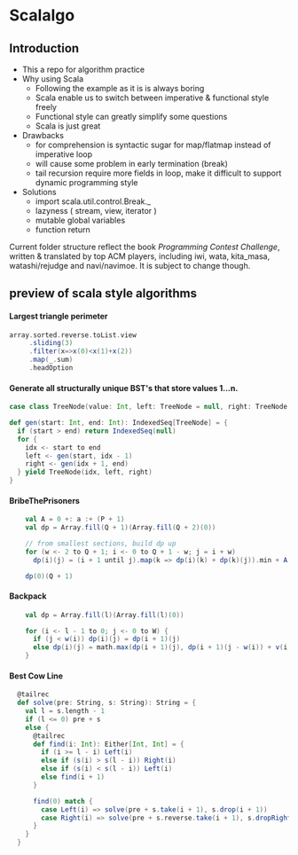 # Scalalgo

## Introduction

- This a repo for algorithm practice 
- Why using Scala
    + Following the example as it is is always boring
    + Scala enable us to switch between imperative & functional style freely
    + Functional style can greatly simplify some questions
    + Scala is just great
- Drawbacks
    + for comprehension is syntactic sugar for map/flatmap instead of imperative loop
    + will cause some problem in early termination (break)
    + tail recursion require more fields in loop, make it difficult to support dynamic programming style
- Solutions
    + import scala.util.control.Break._
    + lazyness ( stream, view, iterator )
    + mutable global variables
    + function return 

Current folder structure reflect the book _Programming Contest Challenge_, written & translated by top ACM players, including iwi, wata, kita_masa, watashi/rejudge and navi/navimoe. It is subject to change though.

## preview of scala style algorithms

#### Largest triangle perimeter
```scala
array.sorted.reverse.toList.view
     .sliding(3)
     .filter(x=>x(0)<x(1)+x(2))
     .map(_.sum)
     .headOption
```

#### Generate all structurally unique BST's that store values 1...n.
```scala
case class TreeNode(value: Int, left: TreeNode = null, right: TreeNode = null)

def gen(start: Int, end: Int): IndexedSeq[TreeNode] = {
  if (start > end) return IndexedSeq(null)
  for {
    idx <- start to end
    left <- gen(start, idx - 1)
    right <- gen(idx + 1, end)
  } yield TreeNode(idx, left, right)
}
```


#### BribeThePrisoners
```scala
    val A = 0 +: a :+ (P + 1)
    val dp = Array.fill(Q + 1)(Array.fill(Q + 2)(0))

    // from smallest sections, build dp up
    for (w <- 2 to Q + 1; i <- 0 to Q + 1 - w; j = i + w)
      dp(i)(j) = (i + 1 until j).map(k => dp(i)(k) + dp(k)(j)).min + A(j) + 2 - A(i)

    dp(0)(Q + 1)
```

#### Backpack
```scala
    val dp = Array.fill(l)(Array.fill(l)(0))

    for (i <- l - 1 to 0; j <- 0 to W) {
      if (j < w(i)) dp(i)(j) = dp(i + 1)(j)
      else dp(i)(j) = math.max(dp(i + 1)(j), dp(i + 1)(j - w(i)) + v(i))
    }
```

#### Best Cow Line
```scala
  @tailrec
  def solve(pre: String, s: String): String = {
    val l = s.length - 1
    if (l <= 0) pre + s
    else {
      @tailrec
      def find(i: Int): Either[Int, Int] = {
        if (i >= l - i) Left(i)
        else if (s(i) > s(l - i)) Right(i)
        else if (s(i) < s(l - i)) Left(i)
        else find(i + 1)
      }

      find(0) match {
        case Left(i) => solve(pre + s.take(i + 1), s.drop(i + 1))
        case Right(i) => solve(pre + s.reverse.take(i + 1), s.dropRight(i + 1))
      }
    }
  }
```
